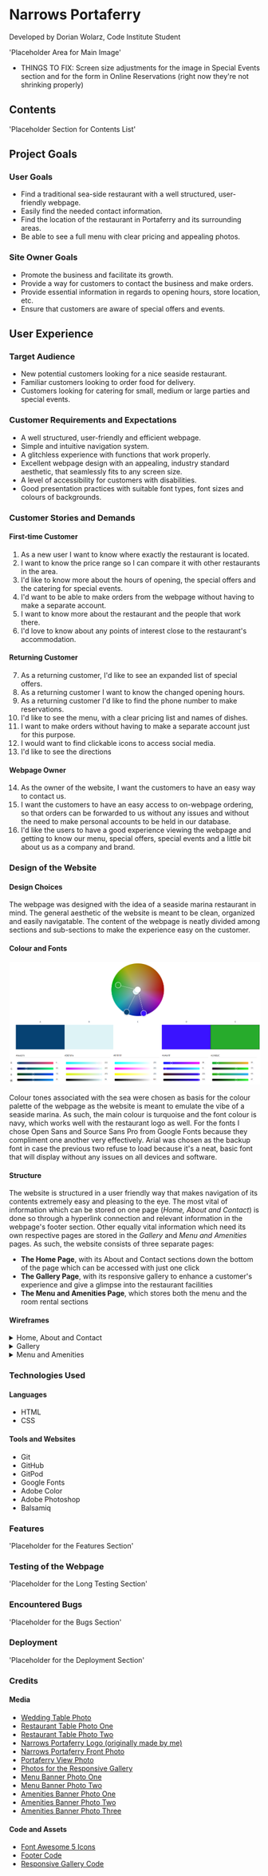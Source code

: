 # Narrows Portaferry
Developed by Dorian Wolarz, Code Institute Student

'Placeholder Area for Main Image'

* THINGS TO FIX: Screen size adjustments for the image in Special Events section and for the form
in Online Reservations (right now they're not shrinking properly)

## Contents

'Placeholder Section for Contents List'

## Project Goals

### User Goals

* Find a traditional sea-side restaurant with a well structured, user-friendly webpage.
* Easily find the needed contact information.
* Find the location of the restaurant in Portaferry and its surrounding areas.
* Be able to see a full menu with clear pricing and appealing photos.

### Site Owner Goals

* Promote the business and facilitate its growth.
* Provide a way for customers to contact the business and make orders.
* Provide essential information in regards to opening hours, store location, etc.
* Ensure that customers are aware of special offers and events.

## User Experience

### Target Audience

* New potential customers looking for a nice seaside restaurant.
* Familiar customers looking to order food for delivery.
* Customers looking for catering for small, medium or large parties and special events.

### Customer Requirements and Expectations

* A well structured, user-friendly and efficient webpage.
* Simple and intuitive navigation system.
* A glitchless experience with functions that work properly.
* Excellent webpage design with an appealing, industry standard aesthetic, that seamlessly fits to any screen size.
* A level of accessibility for customers with disabilities.
* Good presentation practices with suitable font types, font sizes and colours of backgrounds.

### Customer Stories and Demands

#### First-time Customer

1. As a new user I want to know where exactly the restaurant is located.
2. I want to know the price range so I can compare it with other restaurants in the area.
3. I'd like to know more about the hours of opening, the special offers and the catering for special events.
4. I'd want to be able to make orders from the webpage without having to make a separate account.
5. I want to know more about the restaurant and the people that work there.
6. I'd love to know about any points of interest close to the restaurant's accommodation.

#### Returning Customer

7. As a returning customer, I'd like to see an expanded list of special offers.
8. As a returning customer I want to know the changed opening hours.
9. As a returning customer I'd like to find the phone number to make reservations.
10. I'd like to see the menu, with a clear pricing list and names of dishes.
11. I want to make orders without having to make a separate account just for this purpose.
12. I would want to find clickable icons to access social media.
13. I'd like to see the directions

#### Webpage Owner

14. As the owner of the website, I want the customers to have an easy way to contact us.
15. I want the customers to have an easy access to on-webpage ordering, so that orders can be forwarded to us without any issues and without the need to make personal accounts to be held in our database.
16. I'd like the users to have a good experience viewing the webpage and getting to know our menu, special offers, special events and a little bit about us as a company and brand.

### Design of the Website

#### Design Choices

The webpage was designed with the idea of a seaside marina restaurant in mind. The general aesthetic of the website is meant to be clean, organized and easily navigatable. The content of the webpage is neatly divided among sections and sub-sections to make the experience easy on the customer.

#### Colour and Fonts

![Image of Adobe Color Wheel](docs/features/adobe-color-wheel.png)

Colour tones associated with the sea were chosen as basis for the colour palette of the webpage as the website is meant to emulate the vibe of a seaside marina. As such, the main colour is turquoise and the font colour is navy, which works well with the restaurant logo as well. For the fonts I chose Open Sans and Source Sans Pro from Google Fonts because they compliment one another very effectively. Arial was chosen as the backup font in case the previous two refuse to load because it's a neat, basic font that will display without any issues on all devices and software.

#### Structure

The website is structured in a user friendly way that makes navigation of its contents extremely easy and pleasing to the eye. The most vital of information which can be stored on one page (*Home, About and Contact*) is done so through a hyperlink connection and relevant information in the webpage's footer section. Other equally vital information which need its own respective pages are stored in the *Gallery* and *Menu and Amenities* pages. As such, the website consists of three separate pages:
* **The Home Page**, with its About and Contact sections down the bottom of the page which can be accessed with just one click
* **The Gallery Page**, with its responsive gallery to enhance a customer's experience and give a glimpse into the restaurant facilities
* **The Menu and Amenities Page**, which stores both the menu and the room rental sections

#### Wireframes

<details>
  <summary>Home, About and Contact</summary>
  <img src="docs/wireframes/menu-about-contact-wireframe.png" alt="Wireframe of Home, About and Contact sections" title="Home Page Wireframe">
</details>

<details>
  <summary>Gallery</summary>
  <img src="docs/wireframes/gallery-wireframe.png" alt="Wireframe of Gallery Page" title="Gallery Page Wireframe">
</details>

<details>
  <summary>Menu and Amenities</summary>
</details>

### Technologies Used

#### Languages

* HTML
* CSS

#### Tools and Websites

* Git
* GitHub
* GitPod
* Google Fonts
* Adobe Color
* Adobe Photoshop
* Balsamiq

### Features

'Placeholder for the Features Section'

### Testing of the Webpage

'Placeholder for the Long Testing Section'

### Encountered Bugs

'Placeholder for the Bugs Section'

### Deployment

'Placeholder for the Deployment Section'

### Credits

#### Media

* [Wedding Table Photo](https://www.trulyengaging.com/wp-content/uploads/2011/09/black-headtable.jpg)
* [Restaurant Table Photo One](https://tablefoodanddrink.com/assets/images/slider/_970x450_crop_center-center_75_none/88.jpg)
* [Restaurant Table Photo Two](https://burst.shopifycdn.com/photos/flatlay-iron-skillet-with-meat-and-other-food.jpg?width=1200&format=pjpg&exif=1&iptc=1)
* [Narrows Portaferry Logo (originally made by me)](https://images.squarespace-cdn.com/content/v1/5feb2f1ea55e935ca8ec25d7/1612287749630-9V8B19RDPHRQJL9MCBCZ/NarrowsPortaferry_PNG.png)
* [Narrows Portaferry Front Photo](https://www.facebook.com/narrowsguesthouse/)
* [Portaferry View Photo](https://celticcanada.com/wp-content/uploads/2018/08/charming-villages-ni-portaferry.jpg)
* [Photos for the Responsive Gallery](https://www.facebook.com/narrowsguesthouse/)
* [Menu Banner Photo One](https://www.jetsetter.com//uploads/sites/7/2018/04/t_Px07Lv-1380x690.jpeg)
* [Menu Banner Photo Two](https://cdn-ds.com/blogs-media/sites/223/2020/11/12184137/LXT-top-1112_b.jpg)
* [Amenities Banner Photo One](https://hips.hearstapps.com/clv.h-cdn.co/assets/17/29/1500477714-bed-and-breakfast-index.jpg)
* [Amenities Banner Photo Two](https://www.mercersburginn.com/wp-content/uploads/2015/11/MarieClaire-slide.jpg)
* [Amenities Banner Photo Three](https://ssl.latcdn.com/img/ye3GO0n3z-georgia.jpg)

#### Code and Assets
* [Font Awesome 5 Icons](https://www.w3schools.com/icons/fontawesome5_intro.asp)
* [Footer Code](https://www.youtube.com/watch?v=f4J3uaNNYTE)
* [Responsive Gallery Code](https://timnwells.medium.com/create-a-simple-responsive-image-gallery-with-html-and-css-fcb973f595ea)